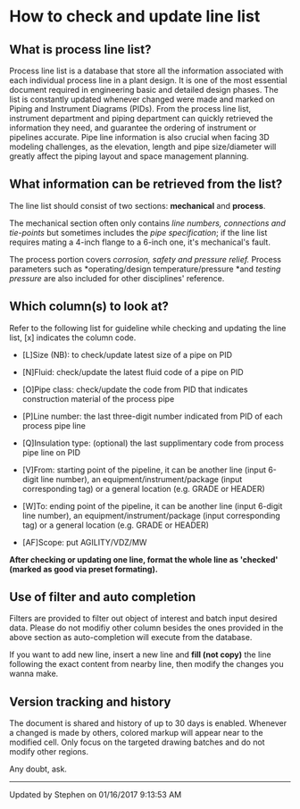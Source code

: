 # How to check and update line list

## What is process line list?

Process line list is a database that store all the information associated with each individual process line in a plant design. It is one of the most essential document required in engineering basic and detailed design phases. The list is constantly updated whenever changed were made and marked on Piping and Instrument Diagrams (PIDs). From the process line list, instrument department and piping department can quickly retrieved the information they need, and guarantee the ordering of instrument or pipelines accurate. Pipe line information is also crucial when facing 3D modeling challenges, as the elevation, length and pipe size/diameter will greatly affect the piping layout and space management planning. 

## What information can be retrieved from the list?


The line list should consist of two sections: **mechanical** and **process**. 

The mechanical section often only contains *line numbers, connections and tie-points* but sometimes includes the *pipe specification*; if the line list requires mating a 4-inch flange to a 6-inch one, it's mechanical's fault. 

The process portion covers *corrosion, safety and pressure relief.* Process parameters such as *operating/design temperature/pressure *and *testing pressure* are also included for other disciplines' reference. 


## Which column(s) to look at?

Refer to the following list for guideline while checking and updating the line list, [x] indicates the column code.

- [L]Size (NB): to check/update latest size of a pipe on PID

- [N]Fluid: check/update the latest fluid code of a pipe on PID

- [O]Pipe class: check/update the code from PID that indicates construction material of the process pipe

- [P]Line number: the last three-digit number indicated from PID of each process pipe line

- [Q]Insulation type: (optional) the last supplimentary code from process pipe line on PID

- [V]From: starting point of the pipeline, it can be another line (input 6-digit line number), an equipment/instrument/package (input corresponding tag) or a general location (e.g. GRADE or HEADER)

- [W]To: ending point of the pipeline, it can be another line (input 6-digit line number), an equipment/instrument/package (input corresponding tag) or a general location (e.g. GRADE or HEADER)

- [AF]Scope: put AGILITY/VDZ/MW

**After checking or updating one line, format the whole line as 'checked' (marked as good via preset formating).**


## Use of filter and auto completion

Filters are provided to filter out object of interest and batch input desired data. Please do not modifiy other column besides the ones provided in the above section as auto-completion will execute from the database. 

If you want to add new line, insert a new line and **fill (not copy)** the line following the exact content from nearby line, then modify the changes you wanna make.

## Version tracking and history

The document is shared and history of up to 30 days is enabled. Whenever a changed is made by others, colored markup will appear near to the modified cell. Only focus on the targeted drawing batches and do not modify other regions.

Any doubt, ask.

----
Updated by Stephen on 01/16/2017 9:13:53 AM 
